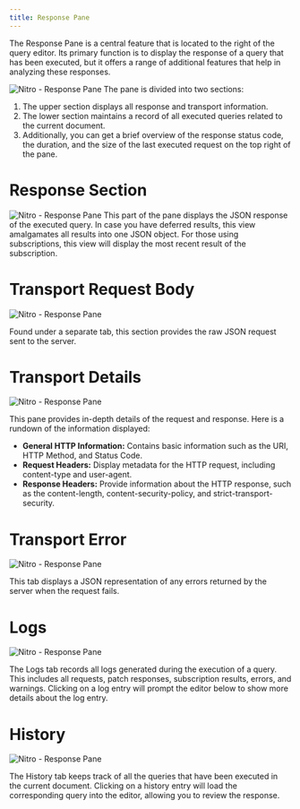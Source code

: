 ```yaml
---
title: Response Pane
---
```


The Response Pane is a central feature that is located to the right of the query editor. Its primary function is to display the response of a query that has been executed, but it offers a range of additional features that help in analyzing these responses.

![Nitro - Response Pane](./images/response-0.png)
The pane is divided into two sections:

1. The upper section displays all response and transport information.
2. The lower section maintains a record of all executed queries related to the current document.
3. Additionally, you can get a brief overview of the response status code, the duration, and the size of the last executed request on the top right of the pane.

# Response Section

![Nitro - Response Pane](./images/response-1.png)
This part of the pane displays the JSON response of the executed query. In case you have deferred results, this view amalgamates all results into one JSON object. For those using subscriptions, this view will display the most recent result of the subscription.

# Transport Request Body

![Nitro - Response Pane](./images/response-2.png)

Found under a separate tab, this section provides the raw JSON request sent to the server.

# Transport Details

![Nitro - Response Pane](./images/response-3.png)

This pane provides in-depth details of the request and response. Here is a rundown of the information displayed:

- **General HTTP Information:** Contains basic information such as the URI, HTTP Method, and Status Code.
- **Request Headers:** Display metadata for the HTTP request, including content-type and user-agent.
- **Response Headers:** Provide information about the HTTP response, such as the content-length, content-security-policy, and strict-transport-security.

# Transport Error

![Nitro - Response Pane](./images/response-4.png)

This tab displays a JSON representation of any errors returned by the server when the request fails.

# Logs

![Nitro - Response Pane](./images/response-5.png)

The Logs tab records all logs generated during the execution of a query. This includes all requests, patch responses, subscription results, errors, and warnings. Clicking on a log entry will prompt the editor below to show more details about the log entry.

# History

![Nitro - Response Pane](./images/response-6.png)

The History tab keeps track of all the queries that have been executed in the current document. Clicking on a history entry will load the corresponding query into the editor, allowing you to review the response.
